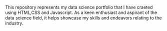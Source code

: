 This repository represents my data science portfolio that I have craeted using HTML,CSS and Javascript. As a keen enthusiast and aspirant of the data science field, it helps showcase my skills and endeavors relating to the industry.

